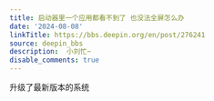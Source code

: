 ```yaml
---
title: 启动器里一个应用都看不到了 也没法全屏怎么办
date: '2024-08-08'
linkTitle: https://bbs.deepin.org/en/post/276241
source: deepin_bbs
description:  小刘忙~ 
disable_comments: true
---
```

升级了最新版本的系统
